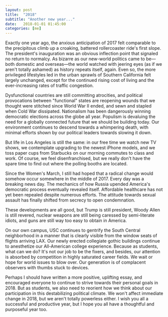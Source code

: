 ```yaml
---
layout: post
title:  "2018"
subtitle: "Another new year..."
date:   2018-01-01 01:45:00
categories: [me]
---
```


Exactly one year ago, the anxious anticipation of 2017 felt comparable to the precipitous climb up a croaking, battered rollercoaster ride's first slope. The president's inauguration was an obvious inflection point that signaled no return to normalcy. As bizarre as our new-world politics came to be—both domestic and overseas—the world watched with jeering eyes (as if we aren't totally ashamed) as history repeats itself, again. Even so, the more privileged lifestyles led in the urban sprawls of Southern California felt largely unchanged, except for the continued rising cost of living and the ever-increasing rates of traffic congestion.

Dysfunctional countries are still committing atrocities, and political provocations between "functional" states are reopening wounds that we thought were stitched since World War II ended, and sewn and stapled when Cold War dissipated. Nationalism has been dangerously winning democratic elections across the globe all year. Populism is devaluing the need for a globally connected future that we should be building today. Our environment continues to descend towards a whimpering death, with minimal efforts shown by our political leaders towards slowing it down.

But life in Los Angeles is still the same: in our free time we watch new TV shows, we contemplate upgrading to the newest iPhone models, and we toss paper cups from Starbucks on our morning commutes to class and work. Of course, we feel disenfranchised, but we really don't have the spare time to find out where the polling booths are located.

Since the Women's March, I still had hoped that a radical change would somehow occur somewhere in the middle of 2017. Every day was a breaking news day. The mechanics of how Russia upended America's democratic process eventually revealed itself. Affordable healthcare has not yet been repealed despite numerous efforts. The attitude towards sexual assault has finally shifted from secrecy to open condemnation.

These developments are all good, but Trump is still president, Woody Allen is still revered, nuclear weapons are still being caressed by semi-literate idiots, and guns are still way too easy to obtain in America.

On our own campus, USC continues to gentrify the South Central neighborhood in a manner that is clearly visible from the window seats of flights arriving LAX. Our newly erected collegiate gothic buildings continue to anesthetize our All-American college experience. Because as students, what can we do? It's not our job to be the fixers, and besides, our attention is absorbed by competition in highly saturated career fields. We wait or hope for world issues to blow over. Our generation is of complacent observers with thumbs stuck to devices.

Perhaps I should have written a more positive, uplifting essay, and encouraged everyone to continue to strive towards their personal goals in 2018. But as students, we also need to reorient how we think about our participation in this destabilizing political climate. We won't affect immediate change in 2018, but we aren't totally powerless either. I wish you all a successful and productive year, but I  hope you all have a thoughtful and purposeful year too.
